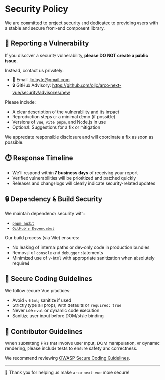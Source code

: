 # Security Policy

We are committed to project security and dedicated to providing users with a stable and secure front-end component library.

## 📮 Reporting a Vulnerability

If you discover a security vulnerability, **please DO NOT create a public issue**.

Instead, contact us privately:

- 📧 Email: ljc.byte@gmail.com
- 🔒 GitHub Advisory: https://github.com/oljc/arco-next-vue/security/advisories/new

Please include:

- A clear description of the vulnerability and its impact
- Reproduction steps or a minimal demo (if possible)
- Versions of `vue`, `vite`, `pnpm`, and Node.js in use
- Optional: Suggestions for a fix or mitigation

We appreciate responsible disclosure and will coordinate a fix as soon as possible.

## ⏱️ Response Timeline

- We'll respond within **7 business days** of receiving your report
- Verified vulnerabilities will be prioritized and patched quickly
- Releases and changelogs will clearly indicate security-related updates

## 🔒 Dependency & Build Security

We maintain dependency security with:

- [`pnpm audit`](https://pnpm.io/cli/audit)
- [`GitHub's Dependabot`](https://docs.github.com/en/code-security/dependabot)

Our build process (via Vite) ensures:

- No leaking of internal paths or dev-only code in production bundles
- Removal of `console` and `debugger` statements
- Minimized use of `v-html` with appropriate sanitization when absolutely required

## 🔧 Secure Coding Guidelines

We follow secure Vue practices:

- Avoid `v-html`; sanitize if used
- Strictly type all props, with defaults or `required: true`
- Never use `eval` or dynamic code execution
- Sanitize user input before DOM/style binding

## 🤝 Contributor Guidelines

When submitting PRs that involve user input, DOM manipulation, or dynamic rendering, please include tests to ensure safety and correctness.

We recommend reviewing [OWASP Secure Coding Guidelines](https://owasp.org/www-project-secure-coding-practices/).

---

🤝 Thank you for helping us make `arco-next-vue` more secure!